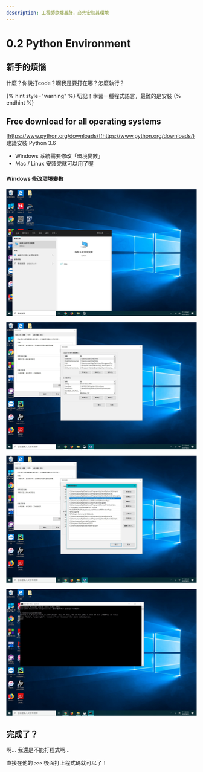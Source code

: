 ```yaml
---
description: 工程師欲爆其肝，必先安裝其環境
---
```


# 0.2 Python Environment

## 新手的煩惱

什麼？你說打code？啊我是要打在哪？怎麼執行？

{% hint style="warning" %}
切記！學習一種程式語言，最難的是安裝
{% endhint %}

## Free download for all operating systems

[https://www.python.org/downloads/](https://www.python.org/downloads/) 建議安裝 Python 3.6

* Windows 系統需要修改「環境變數」
* Mac / Linux 安裝完就可以用了喔

#### Windows 修改環境變數

![&#x641C;&#x5C0B;&#x300C;&#x74B0;&#x5883;&#x8B8A;&#x6578;&#x300D;](../.gitbook/assets/tmp.jpg)

![&#x6253;&#x958B;&#x300C;&#x7DE8;&#x8F2F;&#x7CFB;&#x7D71;&#x74B0;&#x5883;&#x8B8A;&#x6578;&#x300D;&#x518D;&#x6253;&#x958B;&#x300C;&#x74B0;&#x5883;&#x8B8A;&#x6578;&#x300D;](../.gitbook/assets/tmp%20%286%29.jpg)

![&#x627E;&#x5230;&#x4E26;&#x6253;&#x958B; &quot;Path&quot; &#x9019;&#x500B;&#x8B8A;&#x6578;&#xFF0C;&#x4E26;&#x5C07;&#x96FB;&#x8166;&#x4E2D; &quot;python.exe&quot; &#x7684;&#x8DEF;&#x5F91;&#x8907;&#x88FD;&#x4E0A;&#x53BB;](../.gitbook/assets/tmp%20%281%29.jpg)

![&#x6253;&#x958B; cmd&#xFF0C;&#x6253; &quot;python&quot; &#x51FA;&#x73FE;&#x4E0A;&#x5716;&#x7684;&#x756B;&#x9762;&#x5C31;&#x4EE3;&#x8868; Ok &#x4E86;&#x5594;](../.gitbook/assets/tmp%20%284%29.jpg)

## 完成了？

啊... 我還是不能打程式啊...

直接在他的 `>>>` 後面打上程式碼就可以了！

